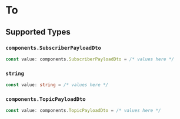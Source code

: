 # To


## Supported Types

### `components.SubscriberPayloadDto`

```typescript
const value: components.SubscriberPayloadDto = /* values here */
```

### `string`

```typescript
const value: string = /* values here */
```

### `components.TopicPayloadDto`

```typescript
const value: components.TopicPayloadDto = /* values here */
```

